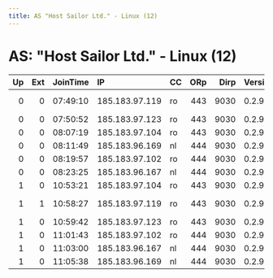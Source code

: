 ```yaml
---
title: AS "Host Sailor Ltd." - Linux (12)
---
```


# AS: "Host Sailor Ltd." - Linux (12)

|   Up |   Ext | JoinTime   | IP             | CC   |   ORp |   Dirp | Version   | Contact                | Nickname   |   eFamMembers |
|-----:|------:|:-----------|:---------------|:-----|------:|-------:|:----------|:-----------------------|:-----------|--------------:|
|    0 |     0 | 07:49:10   | 185.183.97.119 | ro   |   443 |   9030 | 0.2.9.8   | tony.blayer 87@mail.ru | rango      |             1 |
|    0 |     0 | 07:50:52   | 185.183.97.123 | ro   |   443 |   9030 | 0.2.9.8   | canabal@gmail.com      | canabal    |             1 |
|    0 |     0 | 08:07:19   | 185.183.97.104 | ro   |   443 |   9030 | 0.2.9.10  | saifi@glinl.net        | saifi      |             1 |
|    0 |     0 | 08:11:49   | 185.183.96.169 | nl   |   444 |   9030 | 0.2.9.10  | sallu@barrots.edu      | sallu      |             1 |
|    0 |     0 | 08:19:57   | 185.183.97.102 | ro   |   444 |   9030 | 0.2.9.8   | kutta@gmail.com        | kutta      |             1 |
|    0 |     0 | 08:23:25   | 185.183.96.167 | nl   |   444 |   9030 | 0.2.9.8   | liam@google.com        | tony       |             1 |
|    1 |     0 | 10:53:21   | 185.183.97.104 | ro   |   443 |   9030 | 0.2.9.10  | saifi@glinl.net        | saifi      |             1 |
|    1 |     1 | 10:58:27   | 185.183.97.119 | ro   |   443 |   9030 | 0.2.9.8   | tony.blayer 87@mail.ru | rango      |             1 |
|    1 |     0 | 10:59:42   | 185.183.97.123 | ro   |   443 |   9030 | 0.2.9.8   | canabal@gmail.com      | canabal    |             1 |
|    1 |     0 | 11:01:43   | 185.183.97.102 | ro   |   444 |   9030 | 0.2.9.8   | kutta@gmail.com        | kutta      |             1 |
|    1 |     0 | 11:03:00   | 185.183.96.167 | nl   |   444 |   9030 | 0.2.9.8   | liam@google.com        | tony       |             1 |
|    1 |     0 | 11:05:38   | 185.183.96.169 | nl   |   444 |   9030 | 0.2.9.10  | sallu@barrots.edu      | sallu      |             1 |

